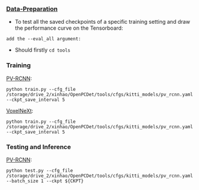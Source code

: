 
### [Data-Preparation](https://github.com/open-mmlab/OpenPCDet/blob/master/docs/GETTING_STARTED.md)

* To test all the saved checkpoints of a specific training setting and draw the performance curve on the Tensorboard:
```
add the --eval_all argument:
```

* Should firstly `cd tools`

### Training

[PV-RCNN](https://github.com/open-mmlab/OpenPCDet/blob/master/tools/cfgs/kitti_models/pv_rcnn.yaml):
```
python train.py --cfg_file /storage/drive_2/xinhao/OpenPCDet/tools/cfgs/kitti_models/pv_rcnn.yaml --ckpt_save_interval 5
```

[VoxelNeXt](https://github.com/open-mmlab/OpenPCDet/blob/master/tools/cfgs/kitti_models/pv_rcnn.yaml):
```
python train.py --cfg_file /storage/drive_2/xinhao/OpenPCDet/tools/cfgs/kitti_models/pv_rcnn.yaml --ckpt_save_interval 5
```

### Testing and Inference

[PV-RCNN](https://github.com/open-mmlab/OpenPCDet/blob/master/tools/cfgs/kitti_models/pv_rcnn.yaml):
```
python test.py --cfg_file /storage/drive_2/xinhao/OpenPCDet/tools/cfgs/kitti_models/pv_rcnn.yaml --batch_size 1 --ckpt ${CKPT}
```
